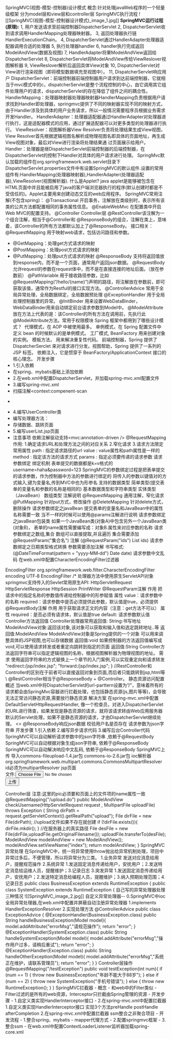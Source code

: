 SpringMVC(视图-模型-控制器)设计模式
概念:针对处理javaWeb程序的一个轻量级框架
分为model层和view层和controller层
SpringMVC执行流程
![[SpringMVC(视图-模型-控制器设计模式)_image_1.jpg]]
**SpringMVC运行过程(原理):**
	1, 用户发送请求至前端控制器DispatcherServlet
	2, DispatcherServlet收到请求调用HandlerMapping处理器映射器。
	3, 返回处理器执行链HandlerExecutionChain。
	4, DispatcherServlet通过HandlerAdapter处理器适配器调用合适的处理器
	5, 执行处理器handler
	6, handler执行完成返回ModelAndView(数据及视图)
	7, HandlerAdapter将果ModelAndView返回给DispatcherServlet
	8, DispatcherServlet将ModelAndView传给ViewReslover视图解析器
	9, ViewReslover解析后返回具体View对象
	10, DispatcherServlet对View进行渲染视图（即将模型数据填充至视图中）。
	11, DispatcherServlet响应用户
DispatcherServlet：前端控制器前端控制器用户请求到达前端控制器，它就相当于mvc模式中的c，dispatcherServlet是整个流程控制的中心，由它调用其它组件处理用户的请求，dispatcherServlet的存在降低了组件之间的耦合性。
HandlerMapping：处理器映射器处理器映射器HandlerMapping负责根据用户请求找到Handler即处理器，springmvc提供了不同的映射器实现不同的映射方式，由于Handler涉及到具体的用户业务请求，所以一般情况需要程序员根据业务需求开发Handler。
HandlerAdapter：处理器适配器通过HandlerAdapter对处理器进行执行，这是适配器模式的应用，通过扩展适配器可以对更多类型的处理器进行执行。
ViewResolver：视图解析器View Resolver负责将处理结果生成View视图，View Resolver首先根据逻辑视图名解析成物理视图名即具体的页面地址，再生成View视图对象，最后对View进行渲染将处理结果通
过页面展示给用户。
Handler：处理器是继DispatcherServlet前端控制器的后端控制器，在DispatcherServlet的控制下Handler对具体的用户请求进行处理。
SpringMvc默认加载的组件在org.springframework.web.servlet目录下DispatcherServlet.properties文件中有设置SpringMVC的默认组件.设置的常用组件有:HandlerMapping(处理器映射器),HandlerAdapter(处理器适配器),ViewResolver(视图解析器).
什么是Applet?
java applet是能够被包含在HTML页面中并且能被启用了java的客户端浏览器执行的程序(默认创建时都是不受信任的)。Applet主要用来创建动态交互的web应用程序。
SpringMVC常用注解(不包含spring)：
@Transactional 开启事务，注解放在类级别时，表示所有该类的公共方法都配置相同的事务属性信息。
@EnableWebMvc 在配置类中开启Web MVC的配置支持。
@Controller Controller层
@RestController该注解为一个组合注解，相当于@Controller和
@ResponseBody的组合，注解在类上，意味着，该Controller的所有方法都默认加上了@ResponseBody。
接口相关：
@RequestMapping 用于映射web请求，包括访问路径和参数。
-   @GetMapping：处理get方式请求的映射
-   @PostMapping：处理post方式请求的映射
-   @PutMapping：处理put方式请求的映射
@ResponseBody 支持将返回值放到response内，而不是一个页面，通常用户返回json数据。
@RequestBody 允许request的参数在request体中，而不是在直接连接的地址后面。（放在参数前）
@PathVariable
用于接收路径参数，比如@RequestMapping(“/hello/{name}”)声明的路径，将注解放在参数前，即可获取该值，通常作为Restful的接口实现方法。
@ControllerAdvice 常用于全局异常处理，全局数据绑定，全局数据预处理
@ExceptionHandler 用于全局处理控制器里的异常。
@InitBinder 用来设置WebDataBinder，WebDataBinder用来自动绑定前台请求参数到Model中。
@ModelAttribute 放在方法上代表的是：该Controller的所有方法在调用前，先执行此@ModelAttribute方法。常用于权限模块
Spring 框架中都用到了哪些设计模式？ 
代理模式，在 AOP 中被使用最多。
单例模式，在 Spring 配置文件中
定义 bean 的时候默认的是单例模式。
工厂模式, BeanFactory 用来创建对象的实例。
模板方法， 用来解决重复性代码。
前端控制器，Spring 提供了 DispatcherSerclet 来对请求进行分发。视图帮助，Spring 提供了一系列的 JSP 标签。
依赖注入，它是惯穿于 BeanFactory/ApplicationContext 接口的核心理念。
开发步骤
-   1.引入依赖
-   在spring、mybatis基础上添加依赖
-   2.在web.xml中配置DispatcherServlet，并加载spring-mvc.xml配置文件
-   3.编写spring-mvc.xml
-   扫描注解<context:compenent-scan
-   >
-   4.编写UserController类
-   编写处理器方法：
-   存储数据、跳转页面
-   5.编写userList.jsp页面
-   注意事项
依赖注解驱动支持<mvc:annotation-driven />
@RequestMapping
作用:
1.确定请求URL和处理方法之间的对应关系
2.窄化请求
3.请求方法限定
常用属性
path : 指定请求路径的url
value : value属性和path属性是一样的
method : 指定该方法的请求方式
params : 指定必须要传递的请求参数
请求参数绑定
绑定机制
表单提交的数据都是k=v格式的 username=haha&password=123
SpringMVC的参数绑定过程是把表单提交的请求参数，作为控制器中方法的参数进行绑定的
将传入的参数以键值对的方式输入,键为变量名,传到MVC中也为形参名
支持的数据类型
简单类型(提交表单的变量名和参数的名称是相同的)
基本数据类型和字符串类型
实体类型（JavaBean）
数组类型
注解说明
@RequestMapping 通用注解，窄化请求
@PutMapping 针对put方式，修改操作
@DeleteMapping 针对delete方式，删除操作
请求参数绑定之javaBean
提交表单的变量名和JavaBean中的属性名称需要一致
当不一样的时候可以使用@params注解进行说明
请求参数绑定之javaBean包装类
如果一个JavaBean类(对象A)中包含另外一个JavaBean类(对象B)，
表单的name属性需要编写成：对象B.属性来对应参数的名称
请求参数绑定之数组,集合
数组可以直接提取,并且遍历
集合需要添加@RequestParam("集合名") 注解
(@RequestParam("ids") List<Integer> ids)
请求参数绑定之日期类型格式转换
参数需要添加注解 书写格式:
(@DateTimeFormat(pattern = "yyyy‐MM‐dd") Date date)
请求参数中文乱码
在web.xml中配置CharacterEncodingFilter过滤器
<filter>
<filter‐name>EncodingFilter</filter‐name>
<filter‐class>org.springframework.web.filter.CharacterEncodingFilter</filter‐class>
<init‐param>
<param‐name>encoding</param‐name>
<param‐value>UTF‐8</param‐value>
</init‐param>
</filter>
<filter‐mapping>
<filter‐name>EncodingFilter</filter‐name>
<url‐pattern>/*</url‐pattern>
</filter‐mapping>
处理器方法中使用原生ServletAPI对象
springmvc支持传入的Sevlet常用原生API:
HttpServletRequest
HttpServletResponse
HttpSession
PrintWriter
@RequestParam注解
作用
把请求中的指定名称的参数值传递给控制器中的形参赋值
属性
value：请求参数中的名称
required：请求参数中是否必须提供此参数，默认值是true，必须提供
@RequestBody注解
作用
用于获取请求正文的内容（注意：get方法不可以）
属性
required：是否必须有请求体，默认值是true
default: 请求参数默认值
Controller方法返回值
Controller处理器常用返回值:
String:书写地址
ModelAndView对象:返回该对象,该对象可以获取和输入值和选定跳转地址..等
返回值:ModelAndView
ModelAndView对象是Spring提供的一个对象
可以用来调整具体的JSP视图,也可以存储数据
返回值:void
如果控制器的方法返回值编写成void,可以使用请求转发或者重定向跳转到指定的页面
返回值:String
Controller方法返回字符串可以指定逻辑视图的名称，根据视图解析器为物理视图的地址。
需求
使用返回字符串的方式替换上一个章节的入门案例,可以实现重定向和请求转发 "redirect:/jsp/index.jsp"; "forward:/jsp/index.jsp";
}
//RestController和Controller的区别在于前者可以直接返回对象到页面,而后者只能跳转到jsp,html等\ @RestController相当于@ResponseBody + @Controller。
静态资源访问配置
概述
当web.xml中将DispatcherServlet的url-parttern设置为”/”，意味着所有的请求都会由SpringMvc容器进行拦截处理，也包括静态资源(js,图片等等)，会导致无法正常访问静态资源,需要放行静态资源
解决方案
在spring-mvc.xml中配置DefaultServletHttpRequestHandler,
像一个检查员，对进入DispatcherServlet的URL进行筛查，如果发现是静态资源的请求，就将该请求转由Web应用服务器默认的Servlet处理，如果不是静态资源的请求，才由DispatcherServlet继续处理。
<mvc:default‐servlet‐handler />
<>
@ResponseBody响应json数据
校验用户名是否存在
请求参数为json字符串
开发步骤
1.引入依赖
2.编写异步请求代码
3.编写后台Controller代码
SpringMVC可以自动解析请求参数中的json字符串
,依赖于@RequestBody
SpringMVC可以自动根据对象生成json字符串,
依赖于@ResponseBody
SpringMVC可以自动解决响应中文乱码,
依赖于@ResponseBody
SpringMVC上传
导入commons-fileupload-1.4.jar包
commons-io-2.6.jar包
ioc解析器org.springframework.web.multipart.commons.CommonsMultipartResolver
id必须为multipartResolver
jsp页面
<form method="post" enctype="multipart/form‐data"action="${pageContext.request.contextPath}/upload.do">
文件:<input type="file" name="uploadFile"/><br>
<button type="submit">上传</button>
</form>
Controller层
注意:这里的pic必须要和页面上的文件项的name属性一致
@RequestMapping("/upload.do")
public ModelAndView checkUsername(HttpServletRequest request , MultipartFile
uploadFile) throws Exception {
String dirPath = request.getServletContext().getRealPath("upload");
File dirFile = new File(dirPath);
//upload文件如果不存在就创建
if (!dirFile.exists()){
dirFile.mkdir();
}
//在服务器上的真实路径
File desFile = new File(dirFile,uploadFile.getOriginalFilename());
uploadFile.transferTo(desFile);
ModelAndView modelAndView = new ModelAndView();
modelAndView.setViewName("index");
return modelAndView;
}
SpringMVC异常处理
在SpringMVC中，统一将异常使用throw抛出给异常机制处理，项目中异常过多后，不便管理，所以将异常分为三类。
1.业务异常
发送对应消息给用户，提醒规范操作
2.系统异常
1.发送固定消息传递给用户，安抚用户；2.发送特定消息给运维人员，提醒维护；3.记录日志
3.突发异常
1.发送固定消息传递给用户，安抚用户；2.发送特定消息给编程人员，提醒维护；3.纳入预期处理范围；4.记录日志
public class BusinessException extends RuntimeException {
public class SystemException extends RuntimeException {
自己写的异常处理器处理三种情况
![[SpringMVC_image_2.jpg]]
自定义异常处理器--
0.SpringMVC中ioc全局异常处理器,在web.xml中配置并屏蔽自动注册异常处理器
1.implements HandlerExceptionResolver
2.实现处理方法
@ControllerAdvice
public class ExceptionAdvice {
@ExceptionHandler(BusinessException.class)
public String handleBusinessException(Model model){
model.addAttribute("errorMsg","请规范操作");
return "error";
}
@ExceptionHandler(SystemException.class)
public String handleSystemException(Model model){
model.addAttribute("errorMsg","操作用户过多，请稍后重试");
return "error";
}
@ExceptionHandler(Exception.class)
public String handleOtherException(Model model){
model.addAttribute("errorMsg","系统正在维护，请联系管理员");
return "error";
}
}
Controller层操作
@RequestMapping("/testException")
public void testException(int num){
if (num == 1) {
throw new BusinessException("年龄不能大于88岁");
} else if (num == 2) {
throw new SystemException("手机号错误");
} else {
throw new RuntimeException();
}
}
SpringMVC拦截器
-   概念
-   和web中的Filter类似
-   Filter过滤的是所有的web资源，Interceptor只拦截由Spring管理的资源
-   开发步骤
-   1.自定义类实现HandlerInterceptor接口
-   2.在spring-mvc.xml中配置拦截器
1.自定义类实现HandlerInterceptor接口
实现3个方法preHandle postHandle afterCompletion
2.在spring-mvc.xml中配置拦截器
<mvc:interceptors>
<mvc:interceptor>
<mvc:mapping path="/**"/>
<mvc:exclude-mapping path="/testException"/>
<bean class="com.qfedu.interceptor.MyInterceptor02"></bean>
</mvc:interceptor>
<mvc:interceptor>
<!--拦截路径-->
<mvc:mapping path="/**"/>
<mvc:exclude-mapping path="/testException"/>
<bean class="com.qfedu.interceptor.MyInterceptor01"></bean>
</mvc:interceptor>
</mvc:interceptors>
ssm整合之非聚合项目
-   开发流程
-   1.整合spring、mybatis
-   mapper代理方式
-   2.配置springmvc框架
-   3.整合ssm
-   在web.xml中配置ContextLoaderListener监听器加载spring-core.xml